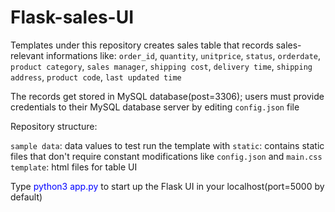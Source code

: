 # Flask-sales-UI

Templates under this repository creates sales table that records sales-relevant informations like:
  `order_id`,
  `quantity`,
  `unitprice`,
  `status`,
  `orderdate`,
  `product category`,
  `sales manager`,
  `shipping cost`,
  `delivery time`,
  `shipping address`,
  `product code`,
  `last updated time`
  
The records get stored in MySQL database(post=3306); users must provide credentials to their MySQL database server by editing `config.json` file

Repository structure:

`sample data`: data values to test run the template with
`static`: contains static files that don't require constant modifications like `config.json` and `main.css`
`template`: html files for table UI

Type <font color=blue>python3 app.py</font> to start up the Flask UI in your localhost(port=5000 by default)
